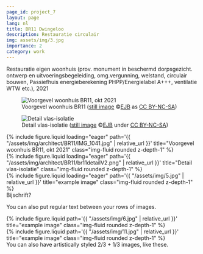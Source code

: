 ```yaml
---
page_id: project_7
layout: page
lang: nl
title: BR11 Dwingeloo
description: Restauratie circulair
img: assets/img/3.jpg
importance: 2
category: work
---
```


Restauratie eigen woonhuis (prov. monument in beschermd dorpsgezicht. ontwerp en uitvoeringsbegeleiding, omg.vergunning, welstand, circulair bouwen, Passiefhuis energieberekening PHPP/Energielabel A+++, ventilatie WTW etc.), 2021

<div class="w3-col s12 m6">
<figure><img src='{{ "/assets/img/architect/BR11/IMG_1041.jpg" | relative_url }}' alt='Voorgevel woonhuis BR11, okt 2021'  class='w3-image'>
<figcaption class="kleiner">Voorgevel woonhuis BR11 (<a prefix="dct: https://purl.org/dc/terms/" href="https://purl.org/dc/dcmitype/Image" property="dct:title" rel="dct:type">still image</a> &copy;<a prefix="cc: https://creativecommons.org/ns#" href="https://www.ebroerse.nl" property="cc:attributionName" rel="cc:attributionURL">EJB</a> as <a rel="license" href="https://creativecommons.org/licenses/by-nc-sa/4.0/">CC BY-NC-SA</a>)</figcaption></figure>
</div>
<div class="w3-col s12 m6">
<figure><img src='{{ "/assets/img/architect/BR11/br11detailV2.png" | relative_url }}' alt='Detail vlas-isolatie' class='w3-image'>
<figcaption class="kleiner">Detail vlas-isolatie (<a prefix="dct: https://purl.org/dc/terms/" href="https://purl.org/dc/dcmitype/Image" property="dct:title" rel="dct:type">still image</a> &copy;<a prefix="cc: https://creativecommons.org/ns#" href="https://www.ebroerse.nl" property="cc:attributionName" rel="cc:attributionURL">EJB</a> under <a rel="license" href="https://creativecommons.org/licenses/by-nc-sa/4.0/">CC BY-NC-SA</a>)</figcaption></figure>
</div>

<div class="row">
    <div class="col-sm mt-3 mt-md-0">
        {% include figure.liquid loading="eager" path='{{ "/assets/img/architect/BR11/IMG_1041.jpg" | relative_url }}' title="Voorgevel woonhuis BR11, okt 2021" class="img-fluid rounded z-depth-1" %}
    </div>
    <div class="col-sm mt-3 mt-md-0">
        {% include figure.liquid loading="eager" path='{{ "/assets/img/architect/BR11/br11detailV2.png" | relative_url }}' title="Detail vlas-isolatie" class="img-fluid rounded z-depth-1" %}
    </div>
    <div class="col-sm mt-3 mt-md-0">
        {% include figure.liquid loading="eager" path='{{ "/assets/img/5.jpg" | relative_url }}' title="example image" class="img-fluid rounded z-depth-1" %}
    </div>
</div>
<div class="caption">
    Bijschrift?
</div>

You can also put regular text between your rows of images.

<div class="row justify-content-sm-center">
    <div class="col-sm-8 mt-3 mt-md-0">
        {% include figure.liquid path='{{ "/assets/img/6.jpg" | relative_url }}' title="example image" class="img-fluid rounded z-depth-1" %}
    </div>
    <div class="col-sm-4 mt-3 mt-md-0">
        {% include figure.liquid path='{{ "/assets/img/11.jpg" | relative_url }}' title="example image" class="img-fluid rounded z-depth-1" %}
    </div>
</div>
<div class="caption">
    You can also have artistically styled 2/3 + 1/3 images, like these.
</div>
